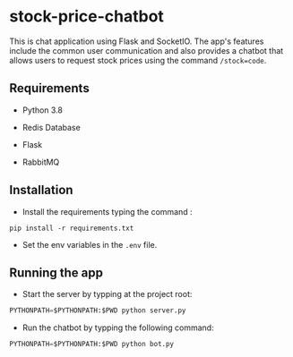 
# stock-price-chatbot

  

This is chat application using Flask and SocketIO. The app's features include the common user communication and also provides a chatbot that allows users to request stock prices using the command `/stock=code`.

  

## Requirements

* Python 3.8

* Redis Database

* Flask

* RabbitMQ

  

## Installation
  
* Install the requirements typing the command :
```
pip install -r requirements.txt 
```
* Set the env variables in the `.env` file.

## Running the app
* Start the server by typping at the project root:
```python
PYTHONPATH=$PYTHONPATH:$PWD python server.py
```
* Run the chatbot by typping the following command:
```python
PYTHONPATH=$PYTHONPATH:$PWD python bot.py
```